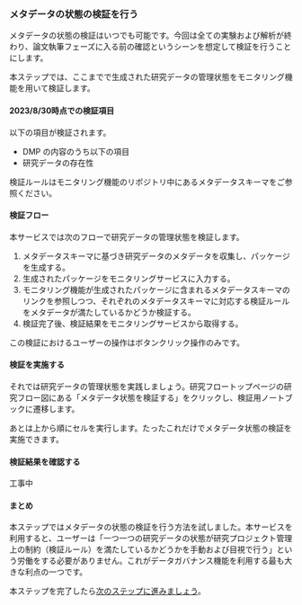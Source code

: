 ### メタデータの状態の検証を行う

メタデータの状態の検証はいつでも可能です。今回は全ての実験および解析が終わり、論文執筆フェーズに入る前の確認というシーンを想定して検証を行うことにします。

本ステップでは、ここまでで生成された研究データの管理状態をモニタリング機能を用いて検証します。

#### 2023/8/30時点での検証項目

以下の項目が検証されます。

- DMP の内容のうち以下の項目
- 研究データの存在性

検証ルールはモニタリング機能のリポジトリ中にあるメタデータスキーマをご参照ください。

#### 検証フロー

本サービスでは次のフローで研究データの管理状態を検証します。

1. メタデータスキーマに基づき研究データのメタデータを収集し、パッケージを生成する。
2. 生成されたパッケージをモニタリングサービスに入力する。
3. モニタリング機能が生成されたパッケージに含まれるメタデータスキーマのリンクを参照しつつ、それぞれのメタデータスキーマに対応する検証ルールをメタデータが満たしているかどうか検証する。
4. 検証完了後、検証結果をモニタリングサービスから取得する。

この検証におけるユーザーの操作はボタンクリック操作のみです。

#### 検証を実施する

それでは研究データの管理状態を実践しましょう。研究フロートップページの研究フロー図にある「メタデータ状態を検証する」をクリックし、検証用ノートブックに遷移します。

あとは上から順にセルを実行します。たったこれだけでメタデータ状態の検証を実施できます。

#### 検証結果を確認する

工事中

#### まとめ

本ステップではメタデータの状態の検証を行う方法を試しました。本サービスを利用すると、ユーザーは「一つ一つの研究データの状態が研究プロジェクト管理上の制約（検証ルール）を満たしているかどうかを手動および目視で行う」という労働をする必要がありません。これがデータガバナンス機能を利用する最も大きな利点の一つです。

本ステップを完了したら[次のステップに進みましょう](./carry_out_analysis.md)。
